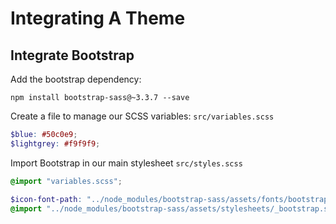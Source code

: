 # Integrating A Theme

## Integrate Bootstrap

Add the bootstrap dependency:

```shell
npm install bootstrap-sass@~3.3.7 --save
```

Create a file to manage our SCSS variables: `src/variables.scss`

```scss
$blue: #50c0e9;
$lightgrey: #f9f9f9;
```

Import Bootstrap in our main stylesheet `src/styles.scss`

```scss
@import "variables.scss";

$icon-font-path: "../node_modules/bootstrap-sass/assets/fonts/bootstrap/";
@import "../node_modules/bootstrap-sass/assets/stylesheets/_bootstrap.scss";
```
